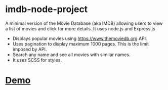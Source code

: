 # imdb-node-project
A minimal version of the Movie Database (aka IMDB) allowing users to view a list of movies and click for more details. It uses node.js and Express.js

- Displays popular movies using https://www.themoviedb.org API.
- Uses pagination to display maximum 1000 pages. This is the limit imposed by API.
- Search any name and see all movies with similar names.
- It uses SCSS for styles.

# [Demo](https://sheltered-sea-42785.herokuapp.com/)